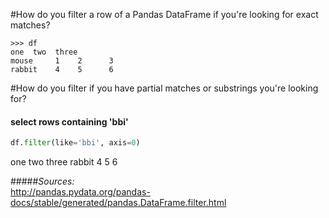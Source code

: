 #How do you filter a row of a Pandas DataFrame if you're looking for exact matches?  

```
>>> df
one  two  three
mouse     1    2      3
rabbit    4    5      6
```

#How do you filter if you have partial matches or substrings you're looking for?  

#### select rows containing 'bbi'

```python
df.filter(like='bbi', axis=0)
```
one  two  three
rabbit    4    5      6



#####*Sources:*  
<http://pandas.pydata.org/pandas-docs/stable/generated/pandas.DataFrame.filter.html>  